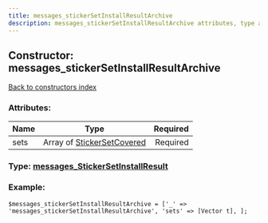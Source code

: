 ```yaml
---
title: messages_stickerSetInstallResultArchive
description: messages_stickerSetInstallResultArchive attributes, type and example
---
```

## Constructor: messages\_stickerSetInstallResultArchive  
[Back to constructors index](index.md)



### Attributes:

| Name     |    Type       | Required |
|----------|:-------------:|---------:|
|sets|Array of [StickerSetCovered](../types/StickerSetCovered.md) | Required|



### Type: [messages\_StickerSetInstallResult](../types/messages_StickerSetInstallResult.md)


### Example:

```
$messages_stickerSetInstallResultArchive = ['_' => 'messages_stickerSetInstallResultArchive', 'sets' => [Vector t], ];
```